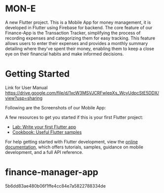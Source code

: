 # MON-E

A new Flutter project.
This is a Mobile App for money management, it is developed in Flutter using Firebase for backend.
The core feature of our Finance-App is the Transaction Tracker, simplifying the process 
of recording expenses and categorizing them for easy tracking. This feature 
allows users to enter their expenses and provides a monthly summary detailing 
where they've spent their money, enabling them to keep a close eye on their 
financial habits and make informed decisions.

# Getting Started

Link for User Manual
https://drive.google.com/file/d/1xcW3MSVJCRFwlepXs_WcyUdpcStE5DDX/view?usp=sharing

Following are the Screenshots of our Mobile App:



A few resources to get you started if this is your first Flutter project:

- [Lab: Write your first Flutter app](https://docs.flutter.dev/get-started/codelab)
- [Cookbook: Useful Flutter samples](https://docs.flutter.dev/cookbook)

For help getting started with Flutter development, view the
[online documentation](https://docs.flutter.dev/), which offers tutorials,
samples, guidance on mobile development, and a full API reference.
# finance-manager-app
5b6dd83ae480b06f1ffe4cc84e7a5822788334de

